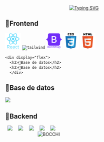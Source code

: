 <div align="center">
    <a href="https://git.io/typing-svg"><img src="https://readme-typing-svg.herokuapp.com?font=Press+Start+2P&size=22&pause=1000&color=EDCE3B&random=false&width=435&lines=Hola%2C+soy+Yeissen" alt="Typing SVG" /></a>  
</div>



   <h2>🎁Frontend</h2>
    <code><img height="50" src="https://raw.githubusercontent.com/devicons/devicon/master/icons/react/react-original-wordmark.svg" alt="react"></code>
    <code><img height="50" src="https://www.vectorlogo.zone/logos/tailwindcss/tailwindcss-icon.svg" alt="tailwind"></code>
    <code><img height="50" src="https://raw.githubusercontent.com/devicons/devicon/master/icons/bootstrap/bootstrap-plain-wordmark.svg" alt="bootstrap"></code>
    <code><img height="50" src="https://raw.githubusercontent.com/devicons/devicon/master/icons/css3/css3-original-wordmark.svg" alt="css3"></code>
    <code><img height="50" src="https://raw.githubusercontent.com/devicons/devicon/master/icons/html5/html5-original-wordmark.svg" alt="html5"></code>
    

    <div display="flex">
      <h2>🎁Base de datos</h2>   
      <h2>🎁Base de datos</h2>
      </div>
   <h2>🎁Base de datos</h2>
    <a href="https://skillicons.dev">
      <img src="https://skillicons.dev/icons?i=mysql,mongodb,postgres"/>
    </a>

   <h2>🎁Backend</h2>
   <code> <img height="50" src="https://www.vectorlogo.zone/logos/springio/springio-ar21.svg"> </code>
   <code> <img height="50" src="https://www.vectorlogo.zone/logos/firebase/firebase-ar21.svg"> </code>
   <code> <img height="50" src="https://www.vectorlogo.zone/logos/javascript/javascript-ar21.svg"> </code>
   <code> <img height="50" src="https://www.vectorlogo.zone/logos/nodejs/nodejs-ar21.svg"> </code>
   <code> <img height="50" src="https://www.vectorlogo.zone/logos/java/java-ar21.svg"> </code>

 <img align="right" width="400" alt="BOCCHI" src="https://c.wallhere.com/photos/d9/3f/BOCCHI_THE_ROCK_Hitori_Bocchi_guitar_forest_vertical_pink_hair-2209797.jpg!d">


